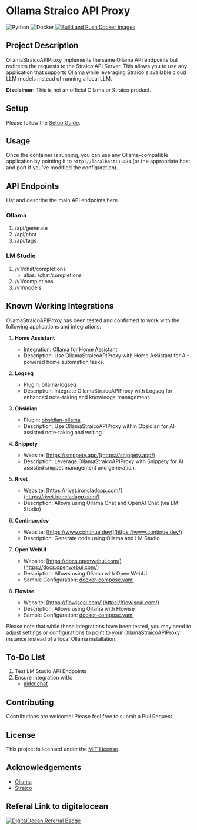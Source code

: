 # Ollama Straico API Proxy

![Python](https://img.shields.io/badge/Python-3.x-blue.svg)
![Docker](https://img.shields.io/badge/Docker-Supported-brightgreen.svg)
[![Build and Push Docker Images](https://github.com/jayrinaldime/ollama-straico-apiproxy/actions/workflows/docker-image.yml/badge.svg)](https://github.com/jayrinaldime/ollama-straico-apiproxy/actions/workflows/docker-image.yml)

## Project Description

OllamaStraicoAPIProxy implements the same Ollama API endpoints but redirects the requests to the Straico API Server. 
This allows you to use any application that supports Ollama while leveraging Straico's available cloud LLM models instead of running a local LLM.

**Disclaimer:** This is not an official Ollama or Straico product.


## Setup 

Please follow the [Setup Guide](https://github.com/jayrinaldime/ollama-straico-apiproxy/wiki/Deployment-Ollama%E2%80%90straico%E2%80%90apiproxy#basic-deployment).

## Usage

Once the container is running, you can use any Ollama-compatible application by pointing it to `http://localhost:11434` (or the appropriate host and port if you've modified the configuration).

## API Endpoints

List and describe the main API endpoints here.

### Ollama 
   1. /api/generate
   1. /api/chat
   1. /api/tags

### LM Studio
   1. /v1/chat/completions 
      * alias: /chat/completions
   1. /v1/completions
   1. /v1/models 

## Known Working Integrations

OllamaStraicoAPIProxy has been tested and confirmed to work with the following applications and integrations:

1. **Home Assistant**
   - Integration: [Ollama for Home Assistant](https://www.home-assistant.io/integrations/ollama/)
   - Description: Use OllamaStraicoAPIProxy with Home Assistant for AI-powered home automation tasks.

1. **Logseq**
   - Plugin: [ollama-logseq](https://github.com/omagdy7/ollama-logseq)
   - Description: Integrate OllamaStraicoAPIProxy with Logseq for enhanced note-taking and knowledge management.

1. **Obsidian**
   - Plugin: [obsidian-ollama](https://github.com/hinterdupfinger/obsidian-ollama)
   - Description: Use OllamaStraicoAPIProxy within Obsidian for AI-assisted note-taking and writing.

1. **Snippety**
   - Website: [https://snippety.app/](https://snippety.app/)
   - Description: Leverage OllamaStraicoAPIProxy with Snippety for AI assisted snippet management and generation.

1. **Rivet** 
   - Website: [https://rivet.ironcladapp.com/](https://rivet.ironcladapp.com/)
   - Description: Allows using Ollama Chat and OpenAI Chat (via LM Studio)

1. **Continue.dev** 
   - Website: [https://www.continue.dev/](https://www.continue.dev/)
   - Description: Generate code using Ollama and LM Studio

1. **Open WebUI** 
   - Website: [https://docs.openwebui.com/](https://docs.openwebui.com/)
   - Description: Allows using Ollama with Open WebUI 
   - Sample Configuration: [docker-compose.yaml](https://gist.github.com/jayrinaldime/2f4442ded08c283249fbd3c568234173)

1. **Flowise** 
   - Website: [https://flowiseai.com/](https://flowiseai.com/)
   - Description: Allows using Ollama with Flowise
   - Sample Configuration: [docker-compose.yaml](https://gist.github.com/jayrinaldime/f17c8eec1fe75573d06147ffb7199535)

Please note that while these integrations have been tested, you may need to adjust settings or configurations to point to your OllamaStraicoAPIProxy instance instead of a local Ollama installation.

## To-Do List 

1. Test LM Studio API Endpoints
1. Ensure integration with:
   - [aider.chat](https://aider.chat/)
   
## Contributing

Contributions are welcome! Please feel free to submit a Pull Request.

## License

This project is licensed under the [MIT License](LICENSE).

## Acknowledgements

- [Ollama](https://github.com/ollama/ollama)
- [Straico](https://www.straico.com/)


## Referal Link to digitalocean 

[![DigitalOcean Referral Badge](https://web-platforms.sfo2.cdn.digitaloceanspaces.com/WWW/Badge%201.svg)](https://www.digitalocean.com/?refcode=a2a1e461053d&utm_campaign=Referral_Invite&utm_medium=Referral_Program&utm_source=badge)
